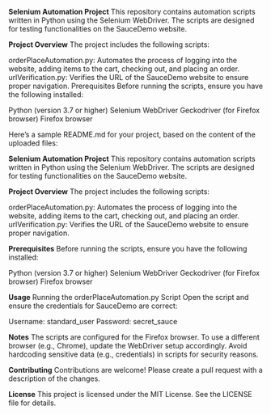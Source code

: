 **Selenium Automation Project**
This repository contains automation scripts written in Python using the Selenium WebDriver. The scripts are designed for testing functionalities on the SauceDemo website.

**Project Overview**
The project includes the following scripts:

orderPlaceAutomation.py: Automates the process of logging into the website, adding items to the cart, checking out, and placing an order.
urlVerification.py: Verifies the URL of the SauceDemo website to ensure proper navigation.
Prerequisites
Before running the scripts, ensure you have the following installed:

Python (version 3.7 or higher)
Selenium WebDriver
Geckodriver (for Firefox browser)
Firefox browser


Here’s a sample README.md for your project, based on the content of the uploaded files:

**Selenium Automation Project**
This repository contains automation scripts written in Python using the Selenium WebDriver. The scripts are designed for testing functionalities on the SauceDemo website.

**Project Overview**
The project includes the following scripts:

orderPlaceAutomation.py: Automates the process of logging into the website, adding items to the cart, checking out, and placing an order.
urlVerification.py: Verifies the URL of the SauceDemo website to ensure proper navigation.

**Prerequisites**
Before running the scripts, ensure you have the following installed:

Python (version 3.7 or higher)
Selenium WebDriver
Geckodriver (for Firefox browser)
Firefox browser

**Usage**
Running the orderPlaceAutomation.py Script
Open the script and ensure the credentials for SauceDemo are correct:

Username: standard_user
Password: secret_sauce

**Notes**
The scripts are configured for the Firefox browser. To use a different browser (e.g., Chrome), update the WebDriver setup accordingly.
Avoid hardcoding sensitive data (e.g., credentials) in scripts for security reasons.

**Contributing**
Contributions are welcome! Please create a pull request with a description of the changes.

**License**
This project is licensed under the MIT License. See the LICENSE file for details.
